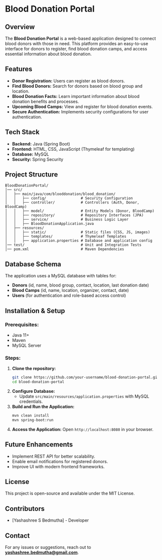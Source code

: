 # Blood Donation Portal

## Overview
The **Blood Donation Portal** is a web-based application designed to connect blood donors with those in need. This platform provides an easy-to-use interface for donors to register, find blood donation camps, and access essential information about blood donation.

## Features
- **Donor Registration:** Users can register as blood donors.
- **Find Blood Donors:** Search for donors based on blood group and location.
- **Blood Donation Facts:** Learn important information about blood donation benefits and processes.
- **Upcoming Blood Camps:** View and register for blood donation events.
- **Secure Authentication:** Implements security configurations for user authentication.

## Tech Stack
- **Backend:** Java (Spring Boot)
- **Frontend:** HTML, CSS, JavaScript (Thymeleaf for templating)
- **Database:** MySQL
- **Security:** Spring Security

## Project Structure
```
BloodDonationPortal/
│── src/
│   ├── main/java/com/blooddonation/blood_donation/
│   │   ├── config/                # Security Configuration
│   │   ├── controller/            # Controllers (Auth, Donor, BloodCamp)
│   │   ├── model/                 # Entity Models (Donor, BloodCamp)
│   │   ├── repository/            # Repository Interfaces (JPA)
│   │   ├── service/               # Business Logic Layer
│   │   ├── BloodDonationApplication.java
│   ├── resources/
│   │   ├── static/                # Static files (CSS, JS, images)
│   │   ├── templates/             # Thymeleaf Templates
│   │   ├── application.properties # Database and application config
│── test/                          # Unit and Integration Tests
│── pom.xml                        # Maven Dependencies
```

## Database Schema
The application uses a MySQL database with tables for:
- **Donors** (id, name, blood group, contact, location, last donation date)
- **Blood Camps** (id, name, location, organizer, contact, date)
- **Users** (for authentication and role-based access control)

## Installation & Setup
### Prerequisites:
- Java 11+
- Maven
- MySQL Server

### Steps:
1. **Clone the repository:**
   ```bash
   git clone https://github.com/your-username/blood-donation-portal.git
   cd blood-donation-portal
   ```
2. **Configure Database:**
   - Update `src/main/resources/application.properties` with MySQL credentials.
3. **Build and Run the Application:**
   ```bash
   mvn clean install
   mvn spring-boot:run
   ```
4. **Access the Application:**
   Open `http://localhost:8080` in your browser.

## Future Enhancements
- Implement REST API for better scalability.
- Enable email notifications for registered donors.
- Improve UI with modern frontend frameworks.

## License
This project is open-source and available under the MIT License.

## Contributors
- [Yashashree S Bedmutha] - Developer

## Contact
For any issues or suggestions, reach out to **yashashree.bedmutha@gmail.com**.

